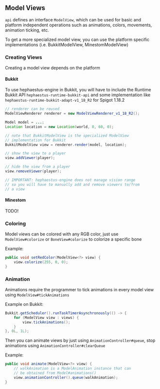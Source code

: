 ## Model Views

`api` defines an interface `ModelView`, which can be used for basic and
platform independent operations such as animations, colors, movements,
animation ticking, etc.

To get a more specialized model view, you can use the platform specific
implementations (i.e. BukkitModelView, MinestomModelView)


### Creating Views

Creating a model view depends on the platform


#### Bukkit

To use hephaestus-engine in Bukkit, you will have to include the Runtime
Bukkit API `hephaestus-runtime-bukkit-api` and some implementation like 
`hephaestus-runtime-bukkit-adapt-v1_18_R2` for Spigot 1.18.2

```java
// renderer can be reused
ModelViewRenderer renderer = new ModelViewRenderer_v1_18_R2();

Model model = ...;
Location location = new Location(world, 0, 60, 0);

// note that BukkitModelView is the specialized ModelView
// implementation for Bukkit
BukkitModelView view = renderer.render(model, location);

// show the view to a player
view.addViewer(player);

// hide the view from a player
view.removeViewer(player);

// IMPORTANT: hephaestus-engine does not manage vision range
// so you will have to manually add and remove viewers to/from
// a view
```


#### Minestom
TODO!


### Coloring

Model views can be colored with any RGB color, just use `ModelView#colorize`
or `BoneView#colorize` to colorize a specific bone

Example:

```java
public void setRedColor(ModelView<?> view) {
    view.colorize(255, 0, 0);    
}
```


### Animation

Animations require the programmer to tick animations in every model view
using `ModelView#tickAnimations`

Example on Bukkit:

```java
Bukkit.getScheduler().runTaskTimerAsynchronously(() -> {
    for (ModelView view : views) {
        view.tickAnimations();    
    }
}, 0L, 1L);
```

Then you can animate views by just using `AnimationController#queue`, stop
animations using `AnimationController#clearQueue`

Example:

```java
public void animate(ModelView<?> view) {
    // walkAnimation is a ModelAnimation instance that can
    // be obtained from Model#animations()
    view.animationController().queue(walkAnimation);
}
```
